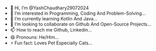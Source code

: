 - 👋 Hi, I’m @YashChaudhary29072024
- 👀 I’m interested in Programming, Coding And Problem-Solving...
- 🌱 I’m currently learning Kotlin And Java...
- 💞️ I’m looking to collaborate on Github And Open-Source Projects...
- 📫 How to reach me Github, Linkedin...
- 😄 Pronouns: He/Him...
- ⚡ Fun fact: Loves Pet Especially Cats...

<!---
YashChaudhary29072024/YashChaudhary29072024 is a ✨ special ✨ repository because its `README.md` (this file) appears on your GitHub profile.
You can click the Preview link to take a look at your changes.
--->
